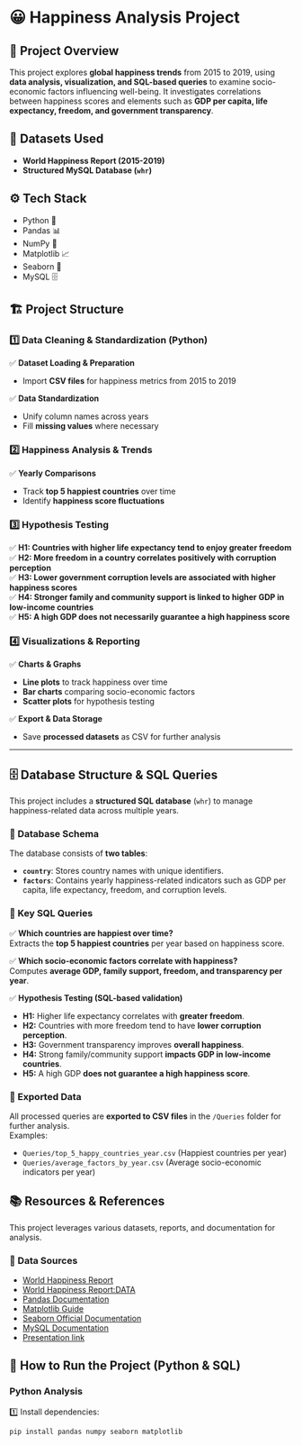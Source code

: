 # 😀 **Happiness Analysis Project**  

## 📌 **Project Overview**  
This project explores **global happiness trends** from 2015 to 2019, using **data analysis, visualization, and SQL-based queries** to examine socio-economic factors influencing well-being. It investigates correlations between happiness scores and elements such as **GDP per capita, life expectancy, freedom, and government transparency**.  

## 📂 **Datasets Used**  
- **World Happiness Report (2015-2019)**  
- **Structured MySQL Database (`whr`)**  

## ⚙ **Tech Stack**  
- Python 🐍  
- Pandas 📊  
- NumPy 🔢  
- Matplotlib 📈  
- Seaborn 🎨  
- MySQL 🗄️  

## 🏗 **Project Structure**  
### **1️⃣ Data Cleaning & Standardization (Python)**  
✅ **Dataset Loading & Preparation**  
- Import **CSV files** for happiness metrics from 2015 to 2019  

✅ **Data Standardization**  
- Unify column names across years  
- Fill **missing values** where necessary  

### **2️⃣ Happiness Analysis & Trends**  
✅ **Yearly Comparisons**  
- Track **top 5 happiest countries** over time  
- Identify **happiness score fluctuations**   

### **3️⃣ Hypothesis Testing**  
✅ **H1: Countries with higher life expectancy tend to enjoy greater freedom**  
✅ **H2: More freedom in a country correlates positively with corruption perception**  
✅ **H3: Lower government corruption levels are associated with higher happiness scores**  
✅ **H4: Stronger family and community support is linked to higher GDP in low-income countries**  
✅ **H5: A high GDP does not necessarily guarantee a high happiness score**  

### **4️⃣ Visualizations & Reporting**  
✅ **Charts & Graphs**  
- **Line plots** to track happiness over time  
- **Bar charts** comparing socio-economic factors  
- **Scatter plots** for hypothesis testing  

✅ **Export & Data Storage**  
- Save **processed datasets** as CSV for further analysis  

---

## 🗄️ **Database Structure & SQL Queries**  
This project includes a **structured SQL database** (`whr`) to manage happiness-related data across multiple years.  

### **📌 Database Schema**  
The database consists of **two tables**:  
- **`country`**: Stores country names with unique identifiers.  
- **`factors`**: Contains yearly happiness-related indicators such as GDP per capita, life expectancy, freedom, and corruption levels.  

### **📌 Key SQL Queries**  
✅ **Which countries are happiest over time?**  
Extracts the **top 5 happiest countries** per year based on happiness score.  

✅ **Which socio-economic factors correlate with happiness?**  
Computes **average GDP, family support, freedom, and transparency per year**.  

✅ **Hypothesis Testing (SQL-based validation)**  
- **H1:** Higher life expectancy correlates with **greater freedom**.  
- **H2:** Countries with more freedom tend to have **lower corruption perception**.  
- **H3:** Government transparency improves **overall happiness**.  
- **H4:** Strong family/community support **impacts GDP in low-income countries**.  
- **H5:** A high GDP **does not guarantee a high happiness score**.  

### **📌 Exported Data**  
All processed queries are **exported to CSV files** in the `/Queries` folder for further analysis.  
Examples:  
- `Queries/top_5_happy_countries_year.csv` (Happiest countries per year)  
- `Queries/average_factors_by_year.csv` (Average socio-economic indicators per year)  

## 📚 Resources & References  
This project leverages various datasets, reports, and documentation for analysis.  

### **📌 Data Sources**  
- [World Happiness Report](https://worldhappiness.report/)
- [World Happiness Report:DATA](https://www.kaggle.com/datasets/unsdsn/world-happiness)  
- [Pandas Documentation](https://pandas.pydata.org/docs/)  
- [Matplotlib Guide](https://matplotlib.org/stable/contents.html)  
- [Seaborn Official Documentation](https://seaborn.pydata.org/)  
- [MySQL Documentation](https://dev.mysql.com/doc/)   
- [Presentation link](https://www.canva.com/design/DAGpSwS4j6g/0RX-Z-UFU15TJTi8xDd5Gg/edit)

## 🏁 **How to Run the Project (Python & SQL)**  
### **Python Analysis**  
1️⃣ Install dependencies:  
```bash  
pip install pandas numpy seaborn matplotlib  